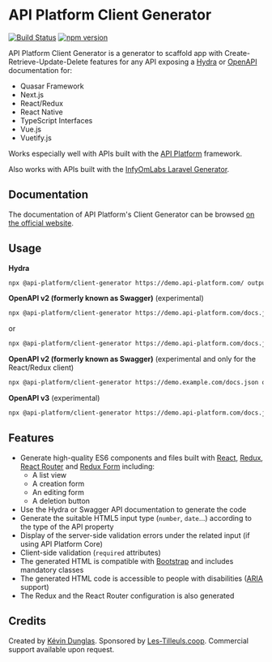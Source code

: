 # API Platform Client Generator

[![Build Status](https://travis-ci.org/api-platform/client-generator.svg?branch=master)](https://travis-ci.org/api-platform/client-generator)
[![npm version](https://badge.fury.io/js/%40api-platform%2Fclient-generator.svg)](https://badge.fury.io/js/%40api-platform%2Fclient-generator)

API Platform Client Generator is a generator to scaffold app with Create-Retrieve-Update-Delete features for any API exposing a [Hydra](http://www.hydra-cg.com/spec/latest/core/) or [OpenAPI](https://www.openapis.org/) documentation for:
 * Quasar Framework
 * Next.js
 * React/Redux
 * React Native
 * TypeScript Interfaces
 * Vue.js
 * Vuetify.js

Works especially well with APIs built with the [API Platform](https://api-platform.com) framework.

Also works with APIs built with the [InfyOmLabs Laravel Generator](https://www.infyom.com/open-source).

## Documentation

The documentation of API Platform's Client Generator can be browsed [on the official website](https://api-platform.com/docs/client-generator).

## Usage

**Hydra**
```sh
npx @api-platform/client-generator https://demo.api-platform.com/ output/ --resource Book
```

**OpenAPI v2 (formerly known as Swagger)** (experimental)
```sh
npx @api-platform/client-generator https://demo.api-platform.com/docs.json output/ --resource Book --format swagger
```

or

```sh
npx @api-platform/client-generator https://demo.api-platform.com/docs.json output/ --resource Book --format openapi2
```

**OpenAPI v2 (formerly known as Swagger)** (experimental and only for the React/Redux client)
```sh
npx @api-platform/client-generator https://demo.example.com/docs.json output/ --resource Book --format infyom
```

**OpenAPI v3** (experimental)
```sh
npx @api-platform/client-generator https://demo.api-platform.com/docs.json?spec_version=3 output/ --resource Book --format openapi3
```

## Features

* Generate high-quality ES6 components and files built with [React](https://facebook.github.io/react/), [Redux](http://redux.js.org), [React Router](https://reacttraining.com/react-router/) and [Redux Form](http://redux-form.com/) including:
  * A list view
  * A creation form
  * An editing form
  * A deletion button
* Use the Hydra or Swagger API documentation to generate the code
* Generate the suitable HTML5 input type (`number`, `date`...) according to the type of the API property
* Display of the server-side validation errors under the related input (if using API Platform Core)
* Client-side validation (`required` attributes)
* The generated HTML is compatible with [Bootstrap](https://getbootstrap.com/) and includes mandatory classes
* The generated HTML code is accessible to people with disabilities ([ARIA](https://www.w3.org/WAI/intro/aria) support)
* The Redux and the React Router configuration is also generated

## Credits

Created by [Kévin Dunglas](https://dunglas.fr). Sponsored by [Les-Tilleuls.coop](https://les-tilleuls.coop).
Commercial support available upon request.
